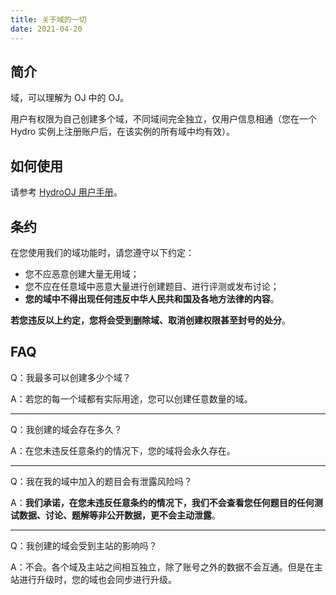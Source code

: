 ```yaml
---
title: 关于域的一切
date: 2021-04-20
---
```


## 简介

域，可以理解为 OJ 中的 OJ。

用户有权限为自己创建多个域，不同域间完全独立，仅用户信息相通（您在一个 Hydro 实例上注册账户后，在该实例的所有域中均有效）。

## 如何使用

请参考 [HydroOJ 用户手册](https://hydro.js.org/docs/domain-admin/)。

## 条约

在您使用我们的域功能时，请您遵守以下约定：

- 您不应恶意创建大量无用域；
- 您不应在任意域中恶意大量进行创建题目、进行评测或发布讨论；
- **您的域中不得出现任何违反中华人民共和国及各地方法律的内容**。

**若您违反以上约定，您将会受到删除域、取消创建权限甚至封号的处分**。

## FAQ

Q：我最多可以创建多少个域？

A：若您的每一个域都有实际用途，您可以创建任意数量的域。

---

Q：我创建的域会存在多久？

A：在您未违反任意条约的情况下，您的域将会永久存在。

---

Q：我在我的域中加入的题目会有泄露风险吗？

A：**我们承诺，在您未违反任意条约的情况下，我们不会查看您任何题目的任何测试数据、讨论、题解等非公开数据，更不会主动泄露**。

---

Q：我创建的域会受到主站的影响吗？

A：不会。各个域及主站之间相互独立，除了账号之外的数据不会互通。但是在主站进行升级时，您的域也会同步进行升级。

